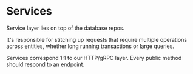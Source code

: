# Services

Service layer lies on top of the database repos.

It's responsible for stitching up requests that require multiple operations across entities,
whether long running transactions or large queries. 

Services correspond 1:1 to our HTTP/gRPC layer. Every public method should respond to an endpoint.